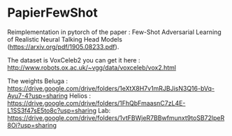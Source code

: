 # PapierFewShot
Reimplementation in pytorch of the paper : Few-Shot Adversarial Learning of Realistic Neural Talking Head Models (https://arxiv.org/pdf/1905.08233.pdf).

The dataset is VoxCeleb2 you can get it here : http://www.robots.ox.ac.uk/~vgg/data/voxceleb/vox2.html

The weights
Beluga : https://drive.google.com/drive/folders/1eXtX8H7v1mRJBJisN3Q16-bVq-Ayu7-4?usp=sharing
Helios : https://drive.google.com/drive/folders/1FhQbFmaasnC7zL4E-L1SS3f47sE5to8c?usp=sharing
Lab: https://drive.google.com/drive/folders/1vtFBWjeR7BBwfmunxt9toSB72lpeR8Oi?usp=sharing
